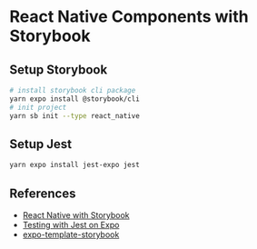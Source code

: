 # React Native Components with Storybook

## Setup Storybook

```sh
# install storybook cli package
yarn expo install @storybook/cli
# init project
yarn sb init --type react_native

```

## Setup Jest

```sh
yarn expo install jest-expo jest
```

## References

- [React Native with Storybook](https://storybook.js.org/tutorials/intro-to-storybook/react-native/en/get-started/)
- [Testing with Jest on Expo](https://docs.expo.dev/guides/testing-with-jest/)
- [expo-template-storybook](https://github.com/dannyhw/expo-template-storybook)
